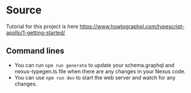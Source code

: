 # Source

Tutorial for this project is here
https://www.howtographql.com/typescript-apollo/1-getting-started/

## Command lines

- You can run `npm run generate` to update your schema.graphql and nexus-typegen.ts file when there are any changes in your Nexus code.
- You can use `npm run dev` to start the web server and watch for any changes.
